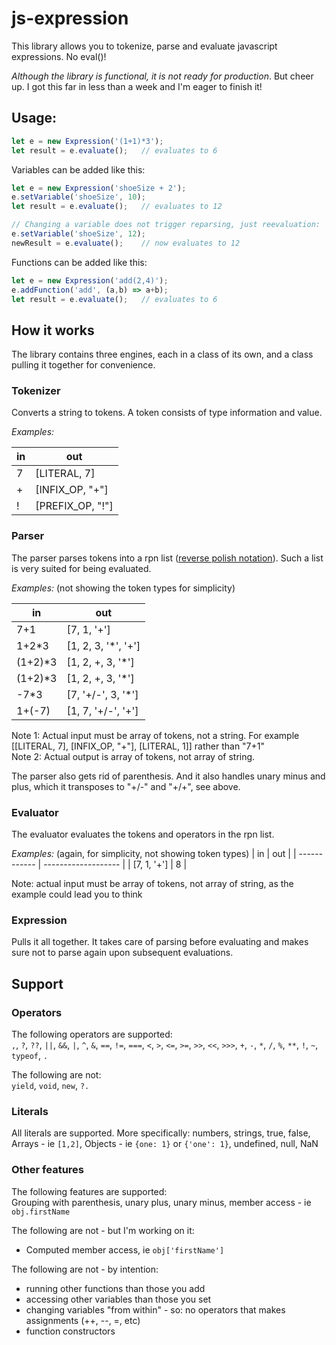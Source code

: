 # js-expression

This library allows you to tokenize, parse and evaluate javascript expressions. No eval()!

*Although the library is functional, it is not ready for production*. But cheer up. I got this far in less than a week and I'm eager to finish it!


## Usage:

```javascript
let e = new Expression('(1+1)*3');
let result = e.evaluate();   // evaluates to 6
```

Variables can be added like this:

```javascript
let e = new Expression('shoeSize + 2');
e.setVariable('shoeSize', 10);
let result = e.evaluate();   // evaluates to 12

// Changing a variable does not trigger reparsing, just reevaluation:
e.setVariable('shoeSize', 12);
newResult = e.evaluate();    // now evaluates to 12
```

Functions can be added like this:

```javascript
let e = new Expression('add(2,4)');
e.addFunction('add', (a,b) => a+b);
let result = e.evaluate();   // evaluates to 6
```

## How it works
The library contains three engines, each in a class of its own, and a class pulling it together for convenience.

### Tokenizer
Converts a string to tokens. A token consists of type information and value.

*Examples:*

| in      | out               |
| ------- | ----------------- |
| 7       | [LITERAL, 7]      |
| +       | [INFIX_OP, "+"]   |
| !       | [PREFIX_OP, "!"]  |

### Parser
The parser parses tokens into a rpn list ([reverse polish notation](https://en.wikipedia.org/wiki/Reverse_Polish_notation)). Such a list is very suited for being evaluated.

*Examples:* (not showing the token types for simplicity)

| in      | out                 |
| ------- | ------------------- |
| 7+1     | [7, 1, '+']         |
| 1+2*3   | [1, 2, 3, '*', '+'] |
| (1+2)*3 | [1, 2, +, 3, '*']   |
| (1+2)*3 | [1, 2, +, 3, '*']   |
| -7*3    | [7, '+/-', 3, '*']  |
| 1+(-7)  | [1, 7, '+/-', '+']  |

Note 1: Actual input must be array of tokens, not a string. For example [[LITERAL, 7], [INFIX_OP, "+"], [LITERAL, 1]] rather than "7+1"  
Note 2: Actual output is array of tokens, not array of string.

The parser also gets rid of parenthesis. And it also handles unary minus and plus, which it transposes to "+/-" and "+/+", see above.

### Evaluator
The evaluator evaluates the tokens and operators in the rpn list.

*Examples:* (again, for simplicity, not showing token types)
| in           | out                 |
| ------------ | ------------------- |
| [7, 1, '+']  | 8                   |

Note: actual input must be array of tokens, not array of string, as the example could lead you to think

### Expression
Pulls it all together. It takes care of parsing before evaluating and makes sure not to parse again upon subsequent evaluations.

## Support

### Operators
The following operators are supported:  
`,`, `?`, `??`, `||`, `&&`, `|`, `^`, `&`, `==`, `!=`, `===`, `<`, `>`, `<=`, `>=`, `>>`, `<<`, `>>>`, `+`, `-`, `*`, `/`, `%`, `**`, `!`, `~`, `typeof`, `.`

The following are not:  
`yield`, `void`, `new`, `?.`

### Literals
All literals are supported. More specifically:
numbers, strings, true, false, Arrays - ie `[1,2]`, Objects - ie `{one: 1}` or `{'one': 1}`, undefined, null, NaN

### Other features
The following features are supported:  
Grouping with parenthesis, unary plus, unary minus, member access - ie `obj.firstName`

The following are not - but I'm working on it:  
- Computed member access, ie `obj['firstName']`

The following are not - by intention:  
- running other functions than those you add
- accessing other variables than those you set
- changing variables "from within" - so: no operators that makes assignments (++, --, =, etc)
- function constructors
